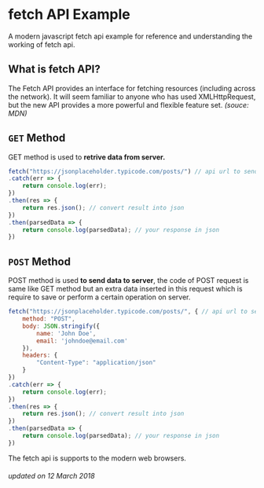 # fetch API Example

A modern javascript fetch api example for reference and understanding the working of fetch api.

## What is fetch API?
The Fetch API provides an interface for fetching resources (including across the network). It will seem familiar to anyone who has used XMLHttpRequest, but the new API provides a more powerful and flexible feature set.
_(souce: MDN)_

## ```GET``` Method

GET method is used to **retrive data from server.**

```js
fetch("https://jsonplaceholder.typicode.com/posts/") // api url to send request
.catch(err => {
	return console.log(err);
})
.then(res => {
	return res.json(); // convert result into json
})
.then(parsedData => {
	return console.log(parsedData); // your response in json
})
```

## ```POST``` Method

POST method is used **to send data to server**, the code of POST request is same like GET method but an extra data inserted in this request which is require to save or perform a certain operation on server.

```js
fetch("https://jsonplaceholder.typicode.com/posts/", { // api url to send request
	method: "POST",
    body: JSON.stringify({
    	name: 'John Doe',
        email: 'johndoe@email.com'
    }),
    headers: {
    	"Content-Type": "application/json"
    }
}) 
.catch(err => {
	return console.log(err);
})
.then(res => {
	return res.json(); // convert result into json
})
.then(parsedData => {
	return console.log(parsedData); // your response in json
})
```

The fetch api is supports to the modern web browsers.


###### updated on 12 March 2018
